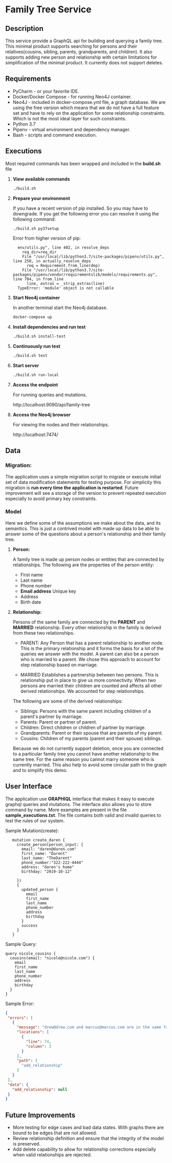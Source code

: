 # Family Tree Service

## Description

This service provide a GraphQL api for building and querying a family tree. This minimal product supports
searching for persons and their relatives(cousins, sibling, parents, grandparents, and children). It also
supports adding new person and relationship with certain limitations for simplification of the minimal 
product. It currently does not support deletes. 

## Requirements

* PyCharm - or your favorite IDE.
* Docker/Docker Compose - for running Neo4J container.
* Neo4J - included in docker-compose.yml file, a graph database. We are using the free version which
means that we do not have a full feature set and have to rely on the application for some relationship 
constraints. Which is not the most ideal layer for such constraints. 
* Python 3.7
* Pipenv - virtual environment and dependency manager.
* Bash - scripts and command execution.

## Executions

Most required commands has been wrapped and included in the **build.sh** file 

1. **View available commands** 

    ```bash
    ./build.sh
    ```

2. **Prepare your environment** 
  
    If you have a recent version of pip installed. So you may have to downgrade. If you get the following error you can resolve it using the following
    command:

    ```bash
    ./build.sh py37setup
    ```

    Error from higher version of pip:
    ```
      env/utils.py", line 402, in resolve_deps
        req_dir=req_dir
        File "/usr/local/lib/python3.7/site-packages/pipenv/utils.py", line 250, in actually_resolve_deps
          req = Requirement.from_line(dep)
        File "/usr/local/lib/python3.7/site-packages/pipenv/vendor/requirementslib/models/requirements.py", line 704, in from_line
          line, extras = _strip_extras(line)
      TypeError: 'module' object is not callable
    ``` 
    

3. **Start Neo4j container**

    In another terminal start the Neo4j database. 
    
    ```bash
    docker-compose up
    ```

4. **Install dependencies and run test** 

    ```bash
    ./build.sh install-test
    ```

5. **Continuously run test**

    ```bash
    ./build.sh test
    ```

6. **Start server**

    ```bash
    ./build.sh run-local
    ```

7. **Access the endpoint**

    For running queries and mutations.

    http://localhost:9090/api/family-tree

8. **Access the Neo4j browser** 

    For viewing the nodes and their relationships.

    http://localhost:7474/
    
## Data

### Migration:
  
  The application uses a simple migration script to migrate or execute initial set of data modification
  statements for testing purpose. For simplicity this migration is **run every time the 
  application is restarted**. Future improvement will see a storage of the version to prevent
  repeated execution especially to avoid primary key constraints. 
  
### Model

Here we define some of the assumptions we make about the data, and its semantics.
This is just a contrived model with made up data to be able to answer some of the questions about a
person's relationship and their family tree. 

1. **Person:** 
    
    A family tree is made up person nodes or entities that are connected by relationships. 
    The following are the properties of the person entity:
    - First name
    - Last name
    - Phone number
    - **Email address** Unique key
    - Address
    - Birth date

2. **Relationship:**
    
    Persons of the same family are connected by the **PARENT** and **MARRIED** relationship. Every other
    relationship in the family is derived from these two relationships.
    
    - PARENT: 
    Any Person that has a parent relationship to another node. This is the primary relationship and it forms the
    basis for a lot of the queries we answer with the model. A parent can also be a person who is
    married to a parent. We chose this approach to account for step relationship based on marriage. 
    
    - MARRIED 
    Establishes a partnership between two persons. This is relationship put in place to give us more connectivity. 
    When two persons are married their children are counted and affects all other derived relationships. We accounted for step relationships.
    
    The following are some of the derived relationships:
    - Siblings: Persons with the same parent including children of a parent's partner by marriage.
    - Parents: Parent or partner of parent.
    - Children: Direct children or children of partner by marriage.
    - Grandparents: Parent or their spouse that are parents of my parent.
    - Cousins: Children of my parents (parent and their spouse) siblings.
    
    Because we do not currently support deletion, once you are connected to a particular family
    tree you cannot have another relationship to the same tree. For the same reason you cannot
    marry someone who is currently married. This also help to avoid some circular path in the graph and to simplify
    this demo. 
    
    
## User Interface

The application use  **GRAPHIQL** interface that makes it easy to execute graphql
queries and mutations. The interface also allows you to store command by name. More 
examples are present in the file **sample_executions.txt**. The file contains both valid and invalid
queries to test the rules of our system. 

Sample Mutation(create):
 ```
    mutation create_daren {
      create_person(person_input: {
        email: "daren@daren.com"
        first_name: "Darent"
        last_name: "TheDarent"
        phone_number:"322-222-4444"
        address: "daren's home"
        birthday: "2019-10-12"
        
      }) 
      {
        updated_person {
          email
          first_name
          last_name
          phone_number
          address
          birthday
        }
        success
      }
    }
 ```

Sample Query:
```
query nicole_cousins {
  cousins(email: "nicole@nicole.com") {
    email
    first_name
    last_name
    phone_number
    address
    birthday
  }
}
```

Sample Error:
 ```json
{
  "errors": [
    {
      "message": "drew@drew.com and marcus@marcus.com are in the same family tree",
      "locations": [
        {
          "line": 74,
          "column": 3
        }
      ],
      "path": [
        "add_relationship"
      ]
    }
  ],
  "data": {
    "add_relationship": null
  }
}

```
 
 ## Future Improvements
 
 * More testing for edge cases and bad data states. With graphs there are bound to
 be edges that are not allowed. 
 * Review relationship definition and ensure that the integrity of the model is 
 preserved.
 * Add delete capability to allow for relationship corrections especially when valid relationships
 are rejected. 
  
 

